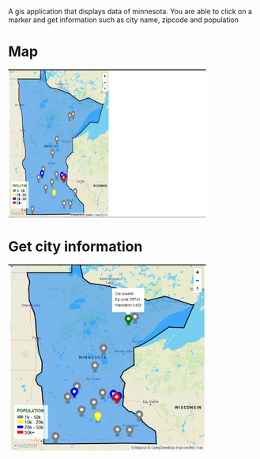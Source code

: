 A gis application that displays data of minnesota. You are able to click on a marker and get information such as city name, zipcode and population





# Map

<img src="images/map.png" width="400" height="300">



# Get city information

<img src="images/Popup.png" width="400">
